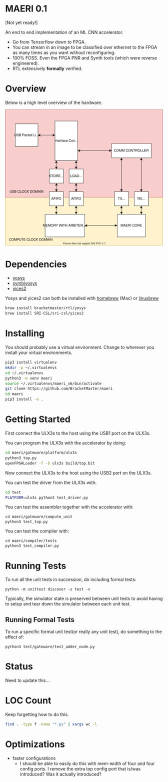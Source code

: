 # MAERI 0.1

[Not yet ready!]

An end to end implementation of an ML CNN accelerator.

 - Go from Tensorflow down to FPGA.
 - You can stream in an image to be classified over 
ethernet to the FPGA as many times as you want
without reconfiguring.
 - 100% FOSS. Even the FPGA PNR and Synth tools
(which were reverse engineered).
 - RTL extensively **formally** verified.

# Overview
Below is a high level overview of the hardware.

![High level overview](docs/high_level.svg)

# Dependencies

 - [yosys](https://github.com/YosysHQ/yosys)
 - [symbiyosys](https://symbiyosys.readthedocs.io/en/latest/quickstart.html#symbiyosys)
 - [yices2](https://github.com/SRI-CSL/yices2)

 Yosys and yices2 can both be installed with [homebrew](https://brew.sh)
 (Mac) or [linuxbrew](https://docs.brew.sh/Homebrew-on-Linux)

 ```bash
brew install bracketmaster/rtl/yosys
brew install SRI-CSL/sri-csl/yices2
```

# Installing

You should probably use a virtual environment.
Change to wherever you install your virtual environments.

```bash
pip3 install virtualenv
mkdir -p ~/.virtualenvs
cd ~/.virtualenvs
python3 -m venv maeri
source ~/.virtualenvs/maeri_v6/bin/activate
git clone https://github.com/BracketMaster/maeri
cd maeri
pip3 install -e .
```

# Getting Started

First connect the ULX3s to the host using the USB1
port on the ULX3s.

You can program the ULX3s with the accelerator by doing:

```bash
cd maeri/gateware/platform/ulx3s
python3 top.py
openFPGALoader -f -b ulx3s build/top.bit 
```

Now connect the ULX3s to the host using the USB2
port on the ULX3s.

You can test the driver from the ULX3s with:

```bash
cd test
PLATFORM=ulx3s python3 test_driver.py
```

You can test the assembler together with the 
accelerator with:
```
cd maeri/gateware/compute_unit
python3 test_top.py
```

You can test the compiler with:

```
cd maeri/compiler/tests
python3 test_compiler.py
```

# Running Tests

To run all the unit tests in succession,
do including formal tests:

```
python -m unittest discover -s test -v
```

Typically, the simulator state is preserved 
between unit tests to avoid having to setup
and tear down the simulator between each 
unit test.

## Running Formal Tests

To run a specific formal unit test(or really
any unit test), do something to the effect
of:

```
python3 test/gateware/test_adder_node.py
```

# Status

Need to update this...

# LOC Count
Keep forgetting how to do this.

```bash
find . -type f -name "*.py" | xargs wc -l
```

# Optimizations

 - faster configurations
   - I should be able to easily do this with mem-width
   of four and four config ports.
   I remove the extra top config port that is/was
   introduced? Was it actually introduced?